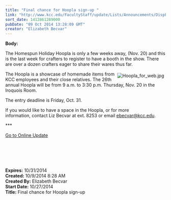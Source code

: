 ```yaml
---
title: "Final chance for Hoopla sign-up "
link: "http://www.kcc.edu/FacultyStaff/update/Lists/Announcements/DispForm.aspx?ID=1665"
sort_date: 1412861289000
pubDate: "09 Oct 2014 13:28:09 GMT"
creator: "Elizabeth Becvar"
---
```


<div><b>Body:</b> <div class="ExternalClassE435F5E515244CECB032856D5A555774"><p>​The Homespun Holiday Hoopla is only a few weeks away, (Nov. 20) and this is the last week for crafters to register to have a booth in the show. There are over a dozen crafters eager to share their wares thus far.</p>
<p><img alt="Hoopla_for_web.jpg" src="/FacultyStaff/update/Documents/Hoopla_for_web.jpg" style="vertical-align:auto;float:right;margin:5px" />The Hoopla is a showcase of homemade items from KCC employees and their close relatives. The 26th annual Hoopla will be from 9 a.m. to 3:30 p.m. Thursday, Nov. 20 in the Iroquois Room.</p>
<p>The entry deadline is Friday, Oct. 31. </p>
<p>If you would like to have a space in the Hoopla, or for more information, contact Liz Becvar at ext. 8253 or email <a href="mailto:ebecvar@kcc.edu">ebecvar@kcc.edu</a>.</p>
<p>***</p>
<p><a href="/FacultyStaff/update/Pages/dailyupdate.aspx">Go to Online Update</a></p>
<p> </p>
<p><br /> </p></div></div>
<div><b>Expires:</b> 10/31/2014</div>
<div><b>Created:</b> 10/9/2014 8:28 AM</div>
<div><b>Created By:</b> Elizabeth Becvar</div>
<div><b>Start Date:</b> 10/27/2014</div>
<div><b>Title:</b> Final chance for Hoopla sign-up </div>
